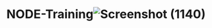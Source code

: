 # NODE-Training![Screenshot (1140)](https://github.com/Shashi-Balu/NODE-Training/assets/84119427/cf388896-e646-449a-9d00-2d5157ae6c64)

